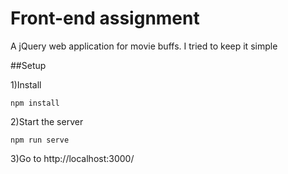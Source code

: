 # Front-end assignment
A jQuery web application for movie buffs.
I tried to keep it simple

##Setup

1)Install
  
`npm install`
  
2)Start the server
  
`npm run serve`
  
3)Go to http://localhost:3000/
